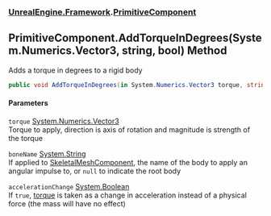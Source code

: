 ### [UnrealEngine.Framework](./UnrealEngine-Framework.md 'UnrealEngine.Framework').[PrimitiveComponent](./UnrealEngine-Framework-PrimitiveComponent.md 'UnrealEngine.Framework.PrimitiveComponent')
## PrimitiveComponent.AddTorqueInDegrees(System.Numerics.Vector3, string, bool) Method
Adds a torque in degrees to a rigid body  
```csharp
public void AddTorqueInDegrees(in System.Numerics.Vector3 torque, string boneName=null, bool accelerationChange=false);
```
#### Parameters
<a name='UnrealEngine-Framework-PrimitiveComponent-AddTorqueInDegrees(System-Numerics-Vector3_string_bool)-torque'></a>
`torque` [System.Numerics.Vector3](https://docs.microsoft.com/en-us/dotnet/api/System.Numerics.Vector3 'System.Numerics.Vector3')  
Torque to apply, direction is axis of rotation and magnitude is strength of the torque  
  
<a name='UnrealEngine-Framework-PrimitiveComponent-AddTorqueInDegrees(System-Numerics-Vector3_string_bool)-boneName'></a>
`boneName` [System.String](https://docs.microsoft.com/en-us/dotnet/api/System.String 'System.String')  
If applied to [SkeletalMeshComponent](./UnrealEngine-Framework-SkeletalMeshComponent.md 'UnrealEngine.Framework.SkeletalMeshComponent'), the name of the body to apply an angular impulse to, or `null` to indicate the root body  
  
<a name='UnrealEngine-Framework-PrimitiveComponent-AddTorqueInDegrees(System-Numerics-Vector3_string_bool)-accelerationChange'></a>
`accelerationChange` [System.Boolean](https://docs.microsoft.com/en-us/dotnet/api/System.Boolean 'System.Boolean')  
If `true`, [torque](#UnrealEngine-Framework-PrimitiveComponent-AddTorqueInDegrees(System-Numerics-Vector3_string_bool)-torque 'UnrealEngine.Framework.PrimitiveComponent.AddTorqueInDegrees(System.Numerics.Vector3, string, bool).torque') is taken as a change in acceleration instead of a physical force (the mass will have no effect)  
  
